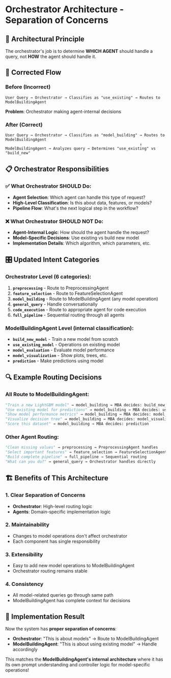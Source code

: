# Orchestrator Architecture - Separation of Concerns

## 🎯 **Architectural Principle**

The orchestrator's job is to determine **WHICH AGENT** should handle a query, not **HOW** the agent should handle it.

## 🔄 **Corrected Flow**

### **Before (Incorrect)**
```
User Query → Orchestrator → Classifies as "use_existing" → Routes to ModelBuildingAgent
```
**Problem**: Orchestrator making agent-internal decisions

### **After (Correct)**
```
User Query → Orchestrator → Classifies as "model_building" → Routes to ModelBuildingAgent
                                                           ↓
ModelBuildingAgent → Analyzes query → Determines "use_existing" vs "build_new"
```

## 📋 **Orchestrator Responsibilities**

### ✅ **What Orchestrator SHOULD Do:**
- **Agent Selection**: Which agent can handle this type of request?
- **High-Level Classification**: Is this about data, features, or models?
- **Pipeline Flow**: What's the next logical step in the workflow?

### ❌ **What Orchestrator SHOULD NOT Do:**
- **Agent-Internal Logic**: How should the agent handle the request?
- **Model-Specific Decisions**: Use existing vs build new model
- **Implementation Details**: Which algorithm, which parameters, etc.

## 🎛️ **Updated Intent Categories**

### **Orchestrator Level (6 categories):**
1. **`preprocessing`** - Route to PreprocessingAgent
2. **`feature_selection`** - Route to FeatureSelectionAgent  
3. **`model_building`** - Route to ModelBuildingAgent (any model operation)
4. **`general_query`** - Handle conversationally
5. **`code_execution`** - Route to appropriate agent for code execution
6. **`full_pipeline`** - Sequential routing through all agents

### **ModelBuildingAgent Level (internal classification):**
- **`build_new_model`** - Train a new model from scratch
- **`use_existing_model`** - Operations on existing model
- **`model_evaluation`** - Evaluate model performance
- **`model_visualization`** - Show plots, trees, etc.
- **`prediction`** - Make predictions using model

## 🔍 **Example Routing Decisions**

### **All Route to ModelBuildingAgent:**
```python
"Train a new LightGBM model" → model_building → MBA decides: build_new_model
"Use existing model for predictions" → model_building → MBA decides: use_existing_model  
"Show model performance metrics" → model_building → MBA decides: model_evaluation
"Visualize decision tree" → model_building → MBA decides: model_visualization
"Score this dataset" → model_building → MBA decides: prediction
```

### **Other Agent Routing:**
```python
"Clean missing values" → preprocessing → PreprocessingAgent handles
"Select important features" → feature_selection → FeatureSelectionAgent handles
"Build complete pipeline" → full_pipeline → Sequential routing
"What can you do?" → general_query → Orchestrator handles directly
```

## 🏗️ **Benefits of This Architecture**

### **1. Clear Separation of Concerns**
- **Orchestrator**: High-level routing logic
- **Agents**: Domain-specific implementation logic

### **2. Maintainability**
- Changes to model operations don't affect orchestrator
- Each component has single responsibility

### **3. Extensibility**
- Easy to add new model operations to ModelBuildingAgent
- Orchestrator routing remains stable

### **4. Consistency**
- All model-related queries go through same path
- ModelBuildingAgent has complete context for decisions

## 🎯 **Implementation Result**

Now the system has **proper separation of concerns**:

- **Orchestrator**: "This is about models" → Route to ModelBuildingAgent
- **ModelBuildingAgent**: "This is about using existing model" → Handle accordingly

This matches the **ModelBuildingAgent's internal architecture** where it has its own prompt understanding and controller logic for model-specific operations!
